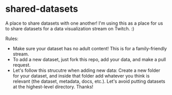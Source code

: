 # shared-datasets
A place to share datasets with one another! I'm using this as a place for us to share datasets for a data visualization stream on Twitch. :)

Rules:
- Make sure your dataset has no adult content! This is for a family-friendly stream.
- To add a new dataset, just fork this repo, add your data, and make a pull request.
- Let's follow this strucutre when adding new data: Create a new folder for your dataset, and inside that folder add whatever you think is relevant (the dataset, metadata, docs, etc.). Let's avoid putting datasets at the highest-level directory. Thanks!
